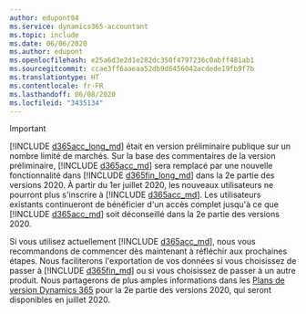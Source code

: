 ```yaml
---
author: edupont04
ms.service: dynamics365-accountant
ms.topic: include
ms.date: 06/06/2020
ms.author: edupont
ms.openlocfilehash: e25a6d3e2d1e282dc350f4797236c0abff481ab1
ms.sourcegitcommit: ccae3ff6aaeaa52db9d6456042acdede19fb9f7b
ms.translationtype: HT
ms.contentlocale: fr-FR
ms.lasthandoff: 06/08/2020
ms.locfileid: "3435134"
---
```

> [!IMPORTANT]
> [!INCLUDE [d365acc_long_md](d365acc_long_md.md)] était en version préliminaire publique sur un nombre limité de marchés. Sur la base des commentaires de la version préliminaire, [!INCLUDE [d365acc_md](d365acc_md.md)] sera remplacé par une nouvelle fonctionnalité dans [!INCLUDE [d365fin_long_md](d365fin_long_md.md)] dans la 2e partie des versions 2020. À partir du 1er juillet 2020, les nouveaux utilisateurs ne pourront plus s'inscrire à [!INCLUDE [d365acc_md](d365acc_md.md)]. Les utilisateurs existants continueront de bénéficier d'un accès complet jusqu'à ce que [!INCLUDE [d365acc_md](d365acc_md.md)] soit déconseillé dans la 2e partie des versions 2020.  

Si vous utilisez actuellement [!INCLUDE [d365acc_md](d365acc_md.md)], nous vous recommandons de commencer dès maintenant à réfléchir aux prochaines étapes. Nous faciliterons l'exportation de vos données si vous choisissez de passer à [!INCLUDE [d365fin_md](d365fin_md.md)] ou si vous choisissez de passer à un autre produit. Nous partagerons de plus amples informations dans les [Plans de version Dynamics 365](/dynamics365/release-plans/) pour la 2e partie des versions 2020, qui seront disponibles en juillet 2020.
